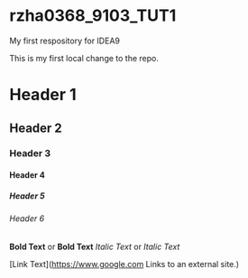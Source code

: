 # rzha0368_9103_TUT1
My first respository for IDEA9

This is my first local change to the repo.

# Header 1
## Header 2
### Header 3
#### Header 4
##### Header 5
###### Header 6

**Bold Text** or __Bold Text__
*Italic Text* or _Italic Text_

[Link Text](https://www.google.com
Links to an external site.)